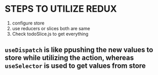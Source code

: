 # STEPS TO UTILIZE REDUX

1. configure store
2. use reducers or slices both are same
3. Check todoSlice.js to get everything


## `useDispatch` is like ppushing the new values to store while utilizing the action, whereas `useSelector` is used to get values from store